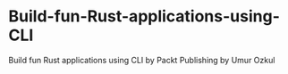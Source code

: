 # Build-fun-Rust-applications-using-CLI
Build fun Rust applications using CLI by Packt Publishing
by Umur Ozkul
